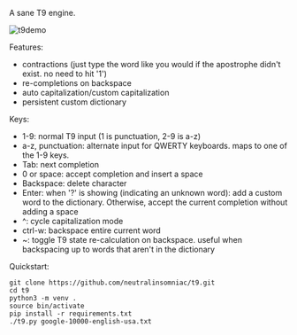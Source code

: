 A sane T9 engine.

![t9demo](https://pintobyte.com/tmp/t9_demo_light.gif)

Features:
- contractions (just type the word like you would if the apostrophe didn't exist. no need to hit '1')
- re-completions on backspace
- auto capitalization/custom capitalization
- persistent custom dictionary

Keys:
- 1-9: normal T9 input (1 is punctuation, 2-9 is a-z)
- a-z, punctuation: alternate input for QWERTY keyboards. maps to one of the 1-9 keys.
- Tab: next completion
- 0 or space: accept completion and insert a space
- Backspace: delete character
- Enter: when '?' is showing (indicating an unknown word): add a custom word to
  the dictionary. Otherwise, accept the current completion without adding a space
- ^: cycle capitalization mode
- ctrl-w: backspace entire current word
- ~: toggle T9 state re-calculation on backspace. useful when backspacing up to
  words that aren't in the dictionary

Quickstart:
```
git clone https://github.com/neutralinsomniac/t9.git
cd t9
python3 -m venv .
source bin/activate
pip install -r requirements.txt
./t9.py google-10000-english-usa.txt
```
